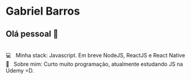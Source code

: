 <!--
**bielb2/bielb2** is a ✨ _special_ ✨ repository because its `README.md` (this file) appears on your GitHub profile. -->
# Gabriel Barros

## Olá pessoal 👋

 <br/> :computer: &nbsp; Minha stack: Javascript. Em breve NodeJS, ReactJS e React Native
 <br/> 💬  &nbsp; Sobre mim: Curto muito programação, atualmente estudando JS na Udemy =D.  
